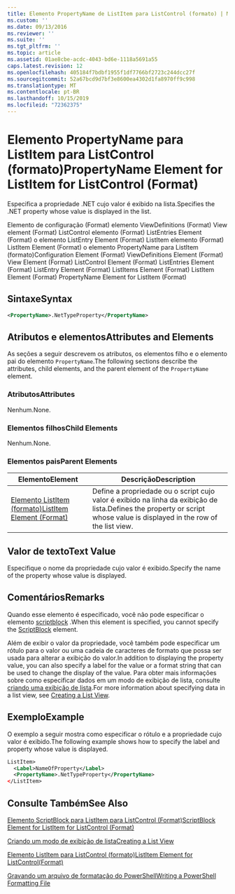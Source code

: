 ```yaml
---
title: Elemento PropertyName de ListItem para ListControl (formato) | Microsoft Docs
ms.custom: ''
ms.date: 09/13/2016
ms.reviewer: ''
ms.suite: ''
ms.tgt_pltfrm: ''
ms.topic: article
ms.assetid: 01ae8cbe-acdc-4043-bd6e-1118a5691a55
caps.latest.revision: 12
ms.openlocfilehash: 405184f7bdbf1955f1df7766bf2723c244dcc27f
ms.sourcegitcommit: 52a67bcd9d7bf3e8600ea4302d1fa8970ff9c998
ms.translationtype: MT
ms.contentlocale: pt-BR
ms.lasthandoff: 10/15/2019
ms.locfileid: "72362375"
---
```

# <a name="propertyname-element-for-listitem-for-listcontrol-format"></a><span data-ttu-id="7d797-102">Elemento PropertyName para ListItem para ListControl (formato)</span><span class="sxs-lookup"><span data-stu-id="7d797-102">PropertyName Element for ListItem for ListControl (Format)</span></span>

<span data-ttu-id="7d797-103">Especifica a propriedade .NET cujo valor é exibido na lista.</span><span class="sxs-lookup"><span data-stu-id="7d797-103">Specifies the .NET property whose value is displayed in the list.</span></span>

<span data-ttu-id="7d797-104">Elemento de configuração (Format) elemento ViewDefinitions (Format) View element (Format) ListControl elemento (Format) ListEntries Element (Format) o elemento ListEntry Element (Format) ListItem elemento (Format) ListItem Element (Format) o elemento PropertyName para ListItem (formato)</span><span class="sxs-lookup"><span data-stu-id="7d797-104">Configuration Element (Format) ViewDefinitions Element (Format) View Element (Format) ListControl Element (Format) ListEntries Element (Format) ListEntry Element (Format) ListItems Element (Format) ListItem Element (Format) PropertyName Element for ListItem (Format)</span></span>

## <a name="syntax"></a><span data-ttu-id="7d797-105">Sintaxe</span><span class="sxs-lookup"><span data-stu-id="7d797-105">Syntax</span></span>

```xml
<PropertyName>.NetTypeProperty</PropertyName>
```

## <a name="attributes-and-elements"></a><span data-ttu-id="7d797-106">Atributos e elementos</span><span class="sxs-lookup"><span data-stu-id="7d797-106">Attributes and Elements</span></span>

<span data-ttu-id="7d797-107">As seções a seguir descrevem os atributos, os elementos filho e o elemento pai do elemento `PropertyName`.</span><span class="sxs-lookup"><span data-stu-id="7d797-107">The following sections describe the attributes, child elements, and the parent element of the `PropertyName` element.</span></span>

### <a name="attributes"></a><span data-ttu-id="7d797-108">Atributos</span><span class="sxs-lookup"><span data-stu-id="7d797-108">Attributes</span></span>

<span data-ttu-id="7d797-109">Nenhum.</span><span class="sxs-lookup"><span data-stu-id="7d797-109">None.</span></span>

### <a name="child-elements"></a><span data-ttu-id="7d797-110">Elementos filhos</span><span class="sxs-lookup"><span data-stu-id="7d797-110">Child Elements</span></span>

<span data-ttu-id="7d797-111">Nenhum.</span><span class="sxs-lookup"><span data-stu-id="7d797-111">None.</span></span>

### <a name="parent-elements"></a><span data-ttu-id="7d797-112">Elementos pais</span><span class="sxs-lookup"><span data-stu-id="7d797-112">Parent Elements</span></span>

|<span data-ttu-id="7d797-113">Elemento</span><span class="sxs-lookup"><span data-stu-id="7d797-113">Element</span></span>|<span data-ttu-id="7d797-114">Descrição</span><span class="sxs-lookup"><span data-stu-id="7d797-114">Description</span></span>|
|-------------|-----------------|
|[<span data-ttu-id="7d797-115">Elemento ListItem (formato)</span><span class="sxs-lookup"><span data-stu-id="7d797-115">ListItem Element (Format)</span></span>](./listitem-element-for-listitems-for-listcontrol-format.md)|<span data-ttu-id="7d797-116">Define a propriedade ou o script cujo valor é exibido na linha da exibição de lista.</span><span class="sxs-lookup"><span data-stu-id="7d797-116">Defines the property or script whose value is displayed in the row of the list view.</span></span>|

## <a name="text-value"></a><span data-ttu-id="7d797-117">Valor de texto</span><span class="sxs-lookup"><span data-stu-id="7d797-117">Text Value</span></span>

<span data-ttu-id="7d797-118">Especifique o nome da propriedade cujo valor é exibido.</span><span class="sxs-lookup"><span data-stu-id="7d797-118">Specify the name of the property whose value is displayed.</span></span>

## <a name="remarks"></a><span data-ttu-id="7d797-119">Comentários</span><span class="sxs-lookup"><span data-stu-id="7d797-119">Remarks</span></span>

<span data-ttu-id="7d797-120">Quando esse elemento é especificado, você não pode especificar o elemento [scriptblock](./scriptblock-element-for-listitem-for-listcontrol-format.md) .</span><span class="sxs-lookup"><span data-stu-id="7d797-120">When this element is specified, you cannot specify the [ScriptBlock](./scriptblock-element-for-listitem-for-listcontrol-format.md) element.</span></span>

<span data-ttu-id="7d797-121">Além de exibir o valor da propriedade, você também pode especificar um rótulo para o valor ou uma cadeia de caracteres de formato que possa ser usada para alterar a exibição do valor.</span><span class="sxs-lookup"><span data-stu-id="7d797-121">In addition to displaying the property value, you can also specify a label for the value or a format string that can be used to change the display of the value.</span></span> <span data-ttu-id="7d797-122">Para obter mais informações sobre como especificar dados em um modo de exibição de lista, consulte [criando uma exibição de lista](./creating-a-list-view.md).</span><span class="sxs-lookup"><span data-stu-id="7d797-122">For more information about specifying data in a list view, see [Creating a List View](./creating-a-list-view.md).</span></span>

## <a name="example"></a><span data-ttu-id="7d797-123">Exemplo</span><span class="sxs-lookup"><span data-stu-id="7d797-123">Example</span></span>

<span data-ttu-id="7d797-124">O exemplo a seguir mostra como especificar o rótulo e a propriedade cujo valor é exibido.</span><span class="sxs-lookup"><span data-stu-id="7d797-124">The following example shows how to specify the label and property whose value is displayed.</span></span>

```xml
ListItem>
  <Label>NameOfProperty</Label>
  <PropertyName>.NetTypeProperty</PropertyName>
</ListItem>

```

## <a name="see-also"></a><span data-ttu-id="7d797-125">Consulte Também</span><span class="sxs-lookup"><span data-stu-id="7d797-125">See Also</span></span>

[<span data-ttu-id="7d797-126">Elemento ScriptBlock para ListItem para ListControl (Format)</span><span class="sxs-lookup"><span data-stu-id="7d797-126">ScriptBlock Element for ListItem for ListControl (Format)</span></span>](./scriptblock-element-for-listitem-for-listcontrol-format.md)

[<span data-ttu-id="7d797-127">Criando um modo de exibição de lista</span><span class="sxs-lookup"><span data-stu-id="7d797-127">Creating a List View</span></span>](./creating-a-list-view.md)

[<span data-ttu-id="7d797-128">Elemento ListItem para ListControl (formato)</span><span class="sxs-lookup"><span data-stu-id="7d797-128">ListItem Element for ListControl(Format)</span></span>](./listitem-element-for-listitems-for-listcontrol-format.md)

[<span data-ttu-id="7d797-129">Gravando um arquivo de formatação do PowerShell</span><span class="sxs-lookup"><span data-stu-id="7d797-129">Writing a PowerShell Formatting File</span></span>](./writing-a-powershell-formatting-file.md)

